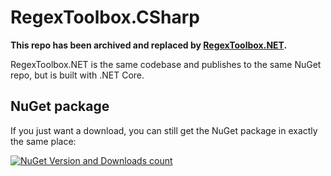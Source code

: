 # RegexToolbox.CSharp

**This repo has been archived and replaced by [RegexToolbox.NET](https://github.com/markwhitaker/RegexToolbox.NET).**

RegexToolbox.NET is the same codebase and publishes to the same NuGet repo, but is built with .NET Core.

## NuGet package

If you just want a download, you can still get the NuGet package in exactly the same place:

[![NuGet Version and Downloads count](https://buildstats.info/nuget/RegexToolbox)](https://www.nuget.org/packages/RegexToolbox/)